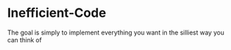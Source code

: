 # Inefficient-Code
The goal is simply to implement everything you want in the silliest way you can think of
